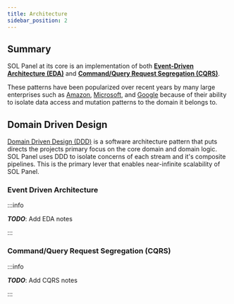 ```yaml
---
title: Architecture
sidebar_position: 2
---
```


## Summary

SOL Panel at its core is an implementation of both [**Event-Driven Architecture (EDA)**](https://martinfowler.com/articles/201701-event-driven.html) and [**Command/Query Request Segregation (CQRS)**](https://martinfowler.com/bliki/CQRS.html).

These patterns have been popularized over recent years by many large enterprises such as [Amazon](https://aws.amazon.com/event-driven-architecture/), [Microsoft](https://learn.microsoft.com/en-us/azure/architecture/guide/architecture-styles/event-driven), and [Google](https://cloud.google.com/eventarc/docs/event-driven-architectures) because of their ability to isolate data access and mutation patterns to the domain it belongs to.

## Domain Driven Design

[Domain Driven Design (DDD)](https://en.wikipedia.org/wiki/Domain-driven_design) is a software architecture pattern that puts directs the projects primary focus on the core domain and domain logic.
SOL Panel uses DDD to isolate concerns of each stream and it's composite pipelines. This is the primary lever that enables near-infinite scalability of SOL Panel.

### Event Driven Architecture

:::info

**_TODO_**: Add EDA notes

:::

### Command/Query Request Segregation (CQRS)

:::info

**_TODO_**: Add CQRS notes

:::
